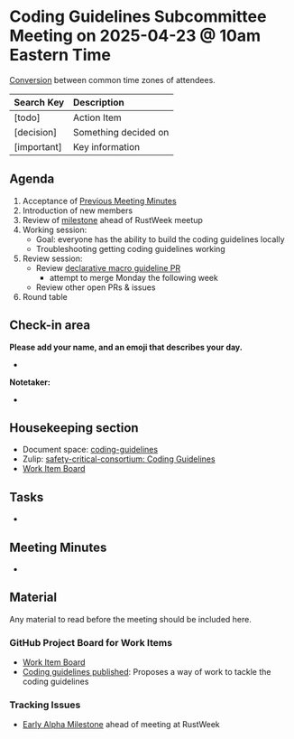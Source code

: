 # Coding Guidelines Subcommittee Meeting on 2025-04-23 @ 10am Eastern Time

[Conversion](https://www.worldtimebuddy.com/?qm=1&lid=5,100,2643743,12,1850147&h=5&date=2025-4-23&sln=10-11&hf=1) between common time zones of attendees.

| Search Key | Description |
| :---- | :---- |
| \[todo\] | Action Item |
| \[decision\] | Something decided on |
| \[important\] | Key information |

## Agenda

1. Acceptance of [Previous Meeting Minutes](https://github.com/rustfoundation/safety-critical-rust-consortium/blob/main/subcommittee/coding-guidelines/meetings/2025-04-16/minutes.md)
2. Introduction of new members
3. Review of [milestone](https://github.com/rustfoundation/safety-critical-rust-coding-guidelines/milestone/1) ahead of RustWeek meetup
4. Working session:
   * Goal: everyone has the ability to build the coding guidelines locally
   * Troubleshooting getting coding guidelines working
5. Review session:
   * Review [declarative macro guideline PR](https://github.com/rustfoundation/safety-critical-rust-coding-guidelines/pull/16)
      * attempt to merge Monday the following week
   * Review other open PRs & issues
6. Round table

## Check-in area

**Please add your name, and an emoji that describes your day.**

* 

**Notetaker:**

* 

## Housekeeping section

* Document space: [coding-guidelines](https://github.com/rustfoundation/safety-critical-rust-consortium/tree/main/subcommittee/coding-guidelines)  
* Zulip: [safety-critical-consortium: Coding Guidelines](https://rust-lang.zulipchat.com/#narrow/channel/445688-safety-critical-consortium/topic/Coding.20Guidelines)
* [Work Item Board](https://github.com/orgs/rustfoundation/projects/1)

## Tasks

* 

## Meeting Minutes

* 

## Material

Any material to read before the meeting should be included here.

### GitHub Project Board for Work Items

* [Work Item Board](https://github.com/orgs/rustfoundation/projects/1)
* [Coding guidelines published](https://github.com/rustfoundation/safety-critical-rust-consortium/issues/188#issue-2869798433): Proposes a way of work to tackle the coding guidelines

### Tracking Issues

* [Early Alpha Milestone](https://github.com/rustfoundation/safety-critical-rust-coding-guidelines/milestone/1) ahead of meeting at RustWeek


